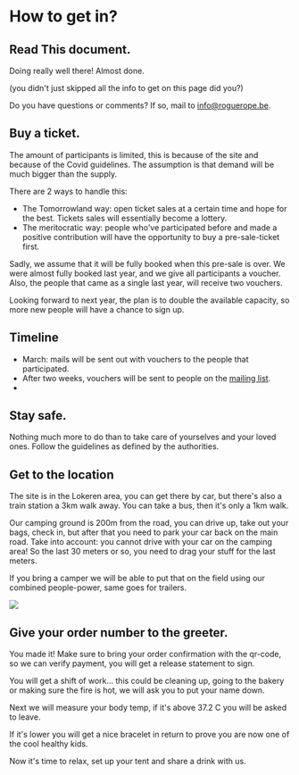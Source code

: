 # How to get in?

## Read This document.

Doing really well there! Almost done.

\(you didn't just skipped all the info to get on this page did you?\)


Do you have questions or comments? If so, mail to [info@roguerope.be](mailto:info@roguerope.be).

## Buy a ticket.
The amount of participants is limited, this is because of the site and because of the Covid guidelines. The assumption is that demand will be much bigger than the supply. 

There are 2 ways to handle this: 
* The Tomorrowland way: open ticket sales at a certain time and hope for the best. Tickets sales will essentially become a lottery. 
* The meritocratic way: people who've participated before and made a positive contribution will have the opportunity to buy a pre-sale-ticket first. 

Sadly, we assume that it will be fully booked when this pre-sale is over. We were almost fully booked last year, and we give all participants a voucher. Also, the people that came as a single last year, will receive two vouchers.

Looking forward to next year, the plan is to double the available capacity, so more new people will have a chance to sign up.

## Timeline

* March: mails will be sent out with vouchers to the people that participated.
* After two weeks, vouchers will be sent to people on the [mailing list](https://roguerope.be/pages/newsletter.html).
* 

## Stay safe.

Nothing much more to do than to take care of yourselves and your loved ones. Follow the guidelines as defined by the authorities.

## Get to the location

The site is in the Lokeren area, you can get there by car, but there's also a train station a 3km walk away. You can take a bus, then it's only a 1km walk.

Our camping ground is 200m from the road, you can drive up, take out your bags, check in, but after that you need to park your car back on the main road. Take into account: you cannot drive with your car on the camping area! So the last 30 meters or so, you need to drag your stuff for the last meters.

If you bring a camper we will be able to put that on the field using our combined people-power, same goes for trailers.  

![](https://giphy.com/embed/26tk1KT57P93lzgSk)

## Give your order number to the greeter.

You made it! Make sure to bring your order confirmation with the qr-code, so we can verify payment, you will get a release statement to sign.

You will get a shift of work... this could be cleaning up, going to the bakery or making sure the fire is hot, we will ask you to put your name down.

Next we will measure your body temp, if it's above 37.2 C you will be asked to leave.

If it's lower you will get a nice bracelet in return to prove you are now one of the cool healthy kids.

Now it's time to relax, set up your tent and share a drink with us.